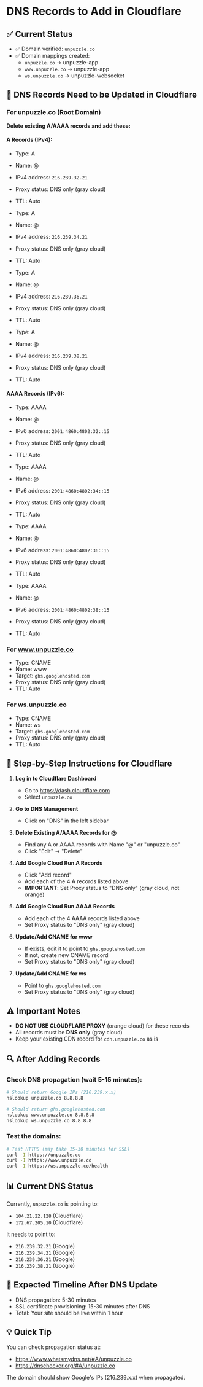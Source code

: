 # DNS Records to Add in Cloudflare

## ✅ Current Status
- ✅ Domain verified: `unpuzzle.co`
- ✅ Domain mappings created:
  - `unpuzzle.co` → unpuzzle-app
  - `www.unpuzzle.co` → unpuzzle-app
  - `ws.unpuzzle.co` → unpuzzle-websocket

## 🚨 DNS Records Need to be Updated in Cloudflare

### For unpuzzle.co (Root Domain)

**Delete existing A/AAAA records and add these:**

#### A Records (IPv4):
- Type: A
- Name: @
- IPv4 address: `216.239.32.21`
- Proxy status: DNS only (gray cloud)
- TTL: Auto

- Type: A
- Name: @
- IPv4 address: `216.239.34.21`
- Proxy status: DNS only (gray cloud)
- TTL: Auto

- Type: A
- Name: @
- IPv4 address: `216.239.36.21`
- Proxy status: DNS only (gray cloud)
- TTL: Auto

- Type: A
- Name: @
- IPv4 address: `216.239.38.21`
- Proxy status: DNS only (gray cloud)
- TTL: Auto

#### AAAA Records (IPv6):
- Type: AAAA
- Name: @
- IPv6 address: `2001:4860:4802:32::15`
- Proxy status: DNS only (gray cloud)
- TTL: Auto

- Type: AAAA
- Name: @
- IPv6 address: `2001:4860:4802:34::15`
- Proxy status: DNS only (gray cloud)
- TTL: Auto

- Type: AAAA
- Name: @
- IPv6 address: `2001:4860:4802:36::15`
- Proxy status: DNS only (gray cloud)
- TTL: Auto

- Type: AAAA
- Name: @
- IPv6 address: `2001:4860:4802:38::15`
- Proxy status: DNS only (gray cloud)
- TTL: Auto

### For www.unpuzzle.co

- Type: CNAME
- Name: www
- Target: `ghs.googlehosted.com`
- Proxy status: DNS only (gray cloud)
- TTL: Auto

### For ws.unpuzzle.co

- Type: CNAME
- Name: ws
- Target: `ghs.googlehosted.com`
- Proxy status: DNS only (gray cloud)
- TTL: Auto

## 📝 Step-by-Step Instructions for Cloudflare

1. **Log in to Cloudflare Dashboard**
   - Go to https://dash.cloudflare.com
   - Select `unpuzzle.co`

2. **Go to DNS Management**
   - Click on "DNS" in the left sidebar

3. **Delete Existing A/AAAA Records for @**
   - Find any A or AAAA records with Name "@" or "unpuzzle.co"
   - Click "Edit" → "Delete"

4. **Add Google Cloud Run A Records**
   - Click "Add record"
   - Add each of the 4 A records listed above
   - **IMPORTANT**: Set Proxy status to "DNS only" (gray cloud, not orange)

5. **Add Google Cloud Run AAAA Records**
   - Add each of the 4 AAAA records listed above
   - Set Proxy status to "DNS only" (gray cloud)

6. **Update/Add CNAME for www**
   - If exists, edit it to point to `ghs.googlehosted.com`
   - If not, create new CNAME record
   - Set Proxy status to "DNS only" (gray cloud)

7. **Update/Add CNAME for ws**
   - Point to `ghs.googlehosted.com`
   - Set Proxy status to "DNS only" (gray cloud)

## ⚠️ Important Notes

- **DO NOT USE CLOUDFLARE PROXY** (orange cloud) for these records
- All records must be **DNS only** (gray cloud)
- Keep your existing CDN record for `cdn.unpuzzle.co` as is

## 🔍 After Adding Records

### Check DNS propagation (wait 5-15 minutes):
```bash
# Should return Google IPs (216.239.x.x)
nslookup unpuzzle.co 8.8.8.8

# Should return ghs.googlehosted.com
nslookup www.unpuzzle.co 8.8.8.8
nslookup ws.unpuzzle.co 8.8.8.8
```

### Test the domains:
```bash
# Test HTTPS (may take 15-30 minutes for SSL)
curl -I https://unpuzzle.co
curl -I https://www.unpuzzle.co
curl -I https://ws.unpuzzle.co/health
```

## 📊 Current DNS Status

Currently, `unpuzzle.co` is pointing to:
- `104.21.22.128` (Cloudflare)
- `172.67.205.10` (Cloudflare)

It needs to point to:
- `216.239.32.21` (Google)
- `216.239.34.21` (Google)
- `216.239.36.21` (Google)
- `216.239.38.21` (Google)

## 🚀 Expected Timeline After DNS Update

- DNS propagation: 5-30 minutes
- SSL certificate provisioning: 15-30 minutes after DNS
- Total: Your site should be live within 1 hour

## 💡 Quick Tip

You can check propagation status at:
- https://www.whatsmydns.net/#A/unpuzzle.co
- https://dnschecker.org/#A/unpuzzle.co

The domain should show Google's IPs (216.239.x.x) when propagated.